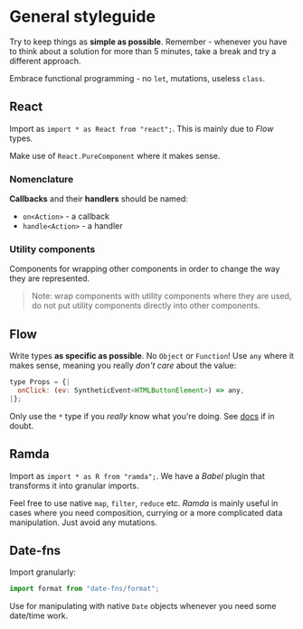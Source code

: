 # General styleguide

Try to keep things as **simple as possible**. Remember - whenever you have to think about a solution for more than 5 minutes, take a break and try a different approach.

Embrace functional programming - no `let`, mutations, useless `class`.

## React

Import as `import * as React from "react";`. This is mainly due to _Flow_ types.

Make use of `React.PureComponent` where it makes sense.

### Nomenclature

**Callbacks** and their **handlers** should be named:
* `on<Action>` - a callback
* `handle<Action>` - a handler

### Utility components

Components for wrapping other components in order to change the way they are represented.

> Note: wrap components with utility components where they are used, do not put utility components directly into other components.

## Flow

Write types **as specific as possible**. No `Object` or `Function`! Use `any` where it makes sense, meaning you really _don't care_ about the value:

```js
type Props = {|
  onClick: (ev: SyntheticEvent<HTMLButtonElement>) => any,
|};
```

Only use the `*` type if you _really_ know what you're doing. See [docs](https://flow.org) if in doubt.

## Ramda

Import as `import * as R from "ramda";`. We have a _Babel_ plugin that transforms it into granular imports.

Feel free to use native `map`, `filter`, `reduce` etc. _Ramda_ is mainly useful in cases where you need composition, currying or a more complicated data manipulation. Just avoid any mutations.

## Date-fns

Import granularly:

```js
import format from "date-fns/format";
```

Use for manipulating with native `Date` objects whenever you need some date/time work.
